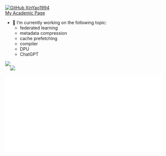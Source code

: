 
<!--
**XinYao1994/XinYao1994** is a ✨ _special_ ✨ repository because its `README.md` (this file) appears on your GitHub profile.

Here are some ideas to get you started:
- 🔭 I’m currently working on ...
- 🌱 I’m currently learning ...
- 👯 I’m looking to collaborate on ...
- 🤔 I’m looking for help with ...
- 💬 Ask me about ...
- 📫 How to reach me: ...
- 😄 Pronouns: ...
- ⚡ Fun fact: ...
-->
[![GitHub XinYao1994](https://img.shields.io/github/followers/XinYao1994?label=follow&style=social)](https://github.com/XinYao1994)  
[My Academic Page](https://xinyao1994.github.io/xyaocs/) 
- 🔭 I’m currently working on the following topic:
   -  federated learning
   -  metadata compression  
   -  cache prefetching
   -  compiler  
   -  DPU 
   -  ChatGPT 

<div align="center" style="display: flex; flex-direction: row;">
  <a href=""><img src="https://github-profile-trophy.vercel.app/?username=XinYao1994&column=4">

  <a href="https://github.com/XinYao1994/"><img src="https://github-readme-stats.vercel.app/api?username=XinYao1994&show_icons=true&count_private=true">
</div>

<div align="center">
  <img src="https://github.com/XinYao1994/XinYao1994/blob/master/github-metrics.svg">
</div>
<!-- [![trophy](https://github-profile-trophy.vercel.app/?username=XinYao1994&column=4)](https://github.com/XinYao1994)   -->

<!-- [![Xin's github stats](https://github-readme-stats.vercel.app/api?username=XinYao1994&show_icons=true)](https://github.com/XinYao1994/)   -->



